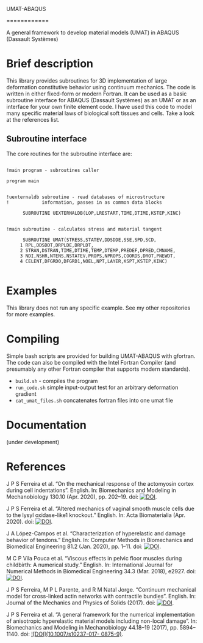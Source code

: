 UMAT-ABAQUS 

============

A general framework to develop material models (UMAT) in ABAQUS (Dassault Systèmes)

# Brief description

This library provides subroutines for 3D implementation of large deformation constitutive behavior using continuum mechanics. The code is written in either fixed-form or modern Fortran. It can be used as a basic subroutine interface for ABAQUS (Dassault Systèmes) as an UMAT or as an interface for your own finite element code. I have used this code to model many specific material laws of biological soft tissues and cells. Take a look at the references list. 

## Subroutine interface

The core routines for the subroutine interface are:

```Fortran

!main program - subroutines caller

program main


!uexternaldb subroutine - read databases of microstructure 
!            information, passes in as common data blocks

      SUBROUTINE UEXTERNALDB(LOP,LRESTART,TIME,DTIME,KSTEP,KINC)


!main subroutine - calculates stress and material tangent

      SUBROUTINE UMAT(STRESS,STATEV,DDSDDE,SSE,SPD,SCD,
     1 RPL,DDSDDT,DRPLDE,DRPLDT,
     2 STRAN,DSTRAN,TIME,DTIME,TEMP,DTEMP,PREDEF,DPRED,CMNAME,
     3 NDI,NSHR,NTENS,NSTATEV,PROPS,NPROPS,COORDS,DROT,PNEWDT,
     4 CELENT,DFGRD0,DFGRD1,NOEL,NPT,LAYER,KSPT,KSTEP,KINC)


```

# Examples

This library does not run any specific example. See my other repositories for more examples. 

# Compiling

Simple bash scripts are provided for building UMAT-ABAQUS with gfortran. The code can also be compiled with the Intel Fortran Compiler (and presumably any other Fortran compiler that supports modern standards).

- ```build.sh``` - compiles the program
- ```run_code.sh``` simple input-output test for an arbitrary deformation gradient
- ```cat_umat_files.sh``` concatenates fortran files into one umat file

# Documentation

(under development)


# References

J P S Ferreira et al. “On the mechanical response of the actomyosin cortex during cell indentations”. English. In: Biomechanics and Modeling in Mechanobiology 130.10 (Apr. 2020), pp. 202–19. doi: [![DOI](10.1007/s10237-020-01324-5)](https://link.springer.com/article/10.1007%2Fs10237-020-01324-5).

J P S Ferreira et al. “Altered mechanics of vaginal smooth muscle cells due to the lysyl oxidase-like1 knockout.” English. In: Acta Biomaterialia (Apr. 2020). doi: [![DOI](10.1016/j.actbio.2020.03.046)](https://doi.org/10.1016/j.actbio.2020.03.046).

J A López-Campos et al. “Characterization of hyperelastic and damage behavior of tendons.” English. In: Computer Methods in Biomechanics and Biomedical Engineering 81.2 (Jan. 2020), pp. 1–11. doi: [![DOI](10.1080/10255842.2019.1710742)](https://doi.org/10.1080/10255842.2019.1710742).

M C P Vila Pouca et al. “Viscous effects in pelvic floor muscles during childbirth: A numerical study.” English. In: International Journal for Numerical Methods in Biomedical Engineering 34.3 (Mar. 2018), e2927. doi: [![DOI](10.1002/cnm.2927)](https://doi.org/10.1002/cnm.2927). 

J P S Ferreira, M P L Parente, and R M Natal Jorge. “Continuum mechanical model for cross-linked actin networks with contractile bundles”. English. In: Journal of the Mechanics and Physics of Solids (2017). doi: [![DOI](10.1016/j.jmps.2017.09.009)](https://doi.org/10.1016/j.jmps.2017.09.009).

J P S Ferreira et al. “A general framework for the numerical implementation of anisotropic hyperelastic material models including non-local damage”. In: Biomechanics and Modeling in Mechanobiology 44.18–19 (2017), pp. 5894–1140. doi: [![DOI](10.1007/s10237-017- 0875-9)](https://link.springer.com/article/10.1007/s10237-017-0875-9).